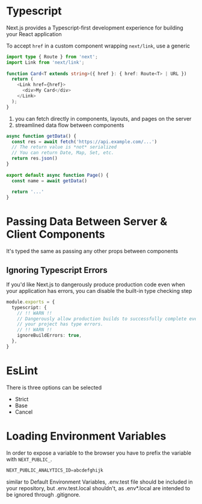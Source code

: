 # Typescript
Next.js provides a Typescript-first development experience for building your React application<br/>

To accept  `href` in a custom component wrapping `next/link`, use a generic
```typescript
import type { Route } from 'next';
import Link from 'next/link';
 
function Card<T extends string>({ href }: { href: Route<T> | URL })
  return (
    <Link href={href}>
      <div>My Card</div>
    </Link>
  );
}
```

1. you can fetch directly in components, layouts, and pages on the server
2. streamlined data flow between components
```typescript
async function getData() {
  const res = await fetch('https://api.example.com/...')
  // The return value is *not* serialized
  // You can return Date, Map, Set, etc.
  return res.json()
}
 
export default async function Page() {
  const name = await getData()
 
  return '...'
}
```
# Passing Data Between Server & Client Components
It's typed the same as passing any other props between components

## Ignoring Typescript Errors
If you'd like Next.js to dangerously produce production code even when your application has errors, you can disable the built-in type checking step
```typescript
module.exports = {
  typescript: {
    // !! WARN !!
    // Dangerously allow production builds to successfully complete even if
    // your project has type errors.
    // !! WARN !!
    ignoreBuildErrors: true,
  },
}
```

# EsLint
There is three options can be selected
- Strict
- Base
- Cancel

# Loading Environment Variables
In order to expose a variable to the browser you have to prefix the variable with `NEXT_PUBLIC_`. 
```typescript
NEXT_PUBLIC_ANALYTICS_ID=abcdefghijk
```

 similar to Default Environment Variables, .env.test file should be included in your repository, but .env.test.local shouldn't, as .env*.local are intended to be ignored through .gitignore.